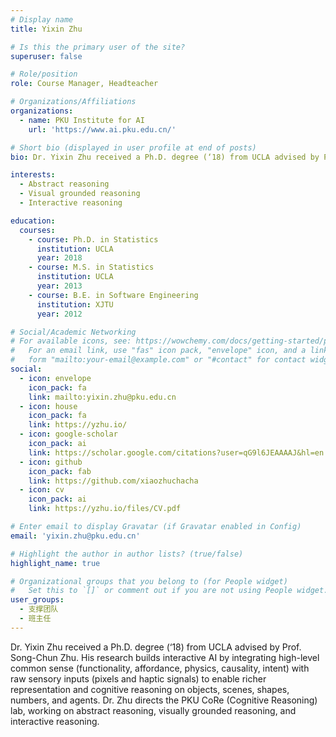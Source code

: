 ```yaml
---
# Display name
title: Yixin Zhu

# Is this the primary user of the site?
superuser: false

# Role/position
role: Course Manager, Headteacher

# Organizations/Affiliations
organizations:
  - name: PKU Institute for AI
    url: 'https://www.ai.pku.edu.cn/'

# Short bio (displayed in user profile at end of posts)
bio: Dr. Yixin Zhu received a Ph.D. degree (‘18) from UCLA advised by Prof. Song-Chun Zhu. His research builds interactive AI by integrating high-level common sense (functionality, affordance, physics, causality, intent) with raw sensory inputs (pixels and haptic signals) to enable richer representation and cognitive reasoning on objects, scenes, shapes, numbers, and agents. Dr. Zhu directs the PKU CoRe (Cognitive Reasoning) lab, working on abstract reasoning, visually grounded reasoning, and interactive reasoning.

interests:
  - Abstract reasoning
  - Visual grounded reasoning
  - Interactive reasoning

education:
  courses:
    - course: Ph.D. in Statistics
      institution: UCLA
      year: 2018
    - course: M.S. in Statistics
      institution: UCLA
      year: 2013
    - course: B.E. in Software Engineering
      institution: XJTU
      year: 2012

# Social/Academic Networking
# For available icons, see: https://wowchemy.com/docs/getting-started/page-builder/#icons
#   For an email link, use "fas" icon pack, "envelope" icon, and a link in the
#   form "mailto:your-email@example.com" or "#contact" for contact widget.
social:
  - icon: envelope
    icon_pack: fa
    link: mailto:yixin.zhu@pku.edu.cn
  - icon: house
    icon_pack: fa
    link: https://yzhu.io/
  - icon: google-scholar
    icon_pack: ai
    link: https://scholar.google.com/citations?user=qG9l6JEAAAAJ&hl=en
  - icon: github
    icon_pack: fab
    link: https://github.com/xiaozhuchacha
  - icon: cv
    icon_pack: ai
    link: https://yzhu.io/files/CV.pdf

# Enter email to display Gravatar (if Gravatar enabled in Config)
email: 'yixin.zhu@pku.edu.cn'

# Highlight the author in author lists? (true/false)
highlight_name: true

# Organizational groups that you belong to (for People widget)
#   Set this to `[]` or comment out if you are not using People widget.
user_groups:
  - 支撑团队
  - 班主任
---
```


Dr. Yixin Zhu received a Ph.D. degree (‘18) from UCLA advised by Prof. Song-Chun Zhu. His research builds interactive AI by integrating high-level common sense (functionality, affordance, physics, causality, intent) with raw sensory inputs (pixels and haptic signals) to enable richer representation and cognitive reasoning on objects, scenes, shapes, numbers, and agents. Dr. Zhu directs the PKU CoRe (Cognitive Reasoning) lab, working on abstract reasoning, visually grounded reasoning, and interactive reasoning.